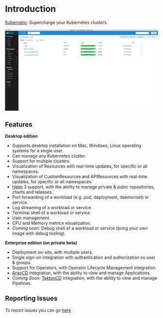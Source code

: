 # Introduction

[Kubernetic](https://www.kubernetic.com): Supercharge your Kubernetes clusters.

![Deployment of nginx with 2 replicas \(version 1.10-alpine\)](features/images/deployment.png)

## Features

**Desktop edition**

* Supports desktop installation on Mac, Windows, Linux operating systems for a single user.
* Can manage any Kubernetes cluster.
* Support for multiple clusters.
* Visualization of Resources with real-time updates, for specific or all namespaces.
* Visualization of CustomResources and APIResources with real-time updates, for specific or all namespaces.
* [Helm] 3 support, with the ability to manage private & pubic repositories, charts and releases.
* Port forwarding of a workload (e.g. pod, deployment, daemonset) or service.
* Log streaming of a workload or service.
* Terminal shell of a workload or service.
* User management.
* CPU and Memory metrics visualization.
* _Coming soon:_ Debug shell of a workload or service (bring your own image with debug tooling).

**Enterprise edition (on private beta)**

* Deployment on-site, with multiple users.
* Single sign-on integration with authentication and authorization os user & groups.
* Support for Operators, with Operator Lifecycle Management integration.
* [ArgoCD] integration, with the ability to view and manage Applications.
* _Coming Soon:_ [TektonCD] integration, with the ability to view and manage Pipelines.

## Reporting Issues

To report issues you can go [here](https://github.com/harbur/kubernetic/issues)

[Helm]: https://helm.sh/
[ArgoCD]: https://argoproj.github.io/argo-cd/
[TektonCD]: https://tekton.dev/